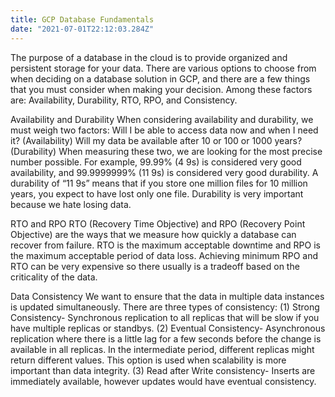 ```yaml
---
title: GCP Database Fundamentals
date: "2021-07-01T22:12:03.284Z"
---
```

The purpose of a database in the cloud is to provide organized and persistent storage for your data. There are various options to choose from when deciding on a database solution in GCP, and there are a few things that you must consider when making your decision. Among these factors are: Availability, Durability, RTO, RPO, and Consistency.

Availability and Durability
    When considering availability and durability, we must weigh two factors: Will I be able to access data now and when I need it? (Availability) Will my data be available after 10 or 100 or 1000 years? (Durability) When measuring these two, we are looking for the most precise number possible. For example, 99.99% (4 9s) is considered very good availability, and 99.9999999% (11 9s) is considered very good durability. A durability of “11 9s” means that if you store one million files for 10 million years, you expect to have lost only one file. Durability is very important because we hate losing data. 


RTO and RPO
	RTO (Recovery Time Objective) and RPO (Recovery Point Objective) are the ways that we measure how quickly a database can recover from failure. RTO is the maximum acceptable downtime and RPO is the maximum acceptable period of data loss. Achieving minimum RPO and RTO can be very expensive so there usually is a tradeoff based on the criticality of the data. 

Data Consistency 
    We want to ensure that the data in multiple data instances is updated simultaneously. There are three types of consistency: (1) Strong Consistency- Synchronous replication to all replicas that will be slow if you have multiple replicas or standbys. (2) Eventual Consistency- Asynchronous replication where there is a little lag for a few seconds before the change is available in all replicas. In the intermediate period, different replicas might return different values. This option is used when scalability is more important than data integrity. (3) Read after Write consistency- Inserts are immediately available, however updates would have eventual consistency. 
